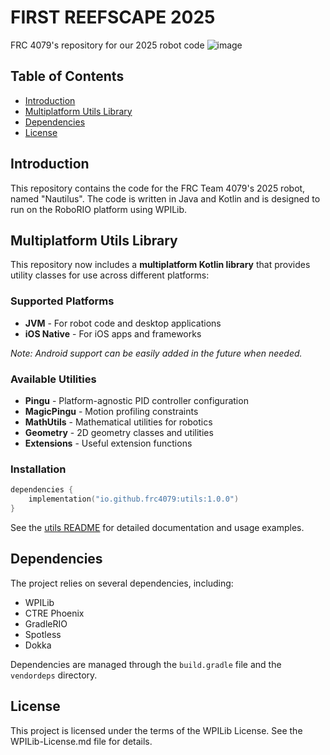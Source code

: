 # FIRST REEFSCAPE 2025

FRC 4079's repository for our 2025 robot code
![image](https://github.com/user-attachments/assets/5d3b9c7d-d495-4d81-bdd9-e715a5b2b35b)

## Table of Contents

- [Introduction](#introduction)
- [Multiplatform Utils Library](#multiplatform-utils-library)
- [Dependencies](#dependencies)
- [License](#license)

## Introduction

This repository contains the code for the FRC Team 4079's 2025 robot, named "Nautilus". The code is written in Java and Kotlin and is designed to run on the RoboRIO platform using WPILib. 

## Multiplatform Utils Library

This repository now includes a **multiplatform Kotlin library** that provides utility classes for use across different platforms:

### Supported Platforms
- **JVM** - For robot code and desktop applications  
- **iOS Native** - For iOS apps and frameworks

*Note: Android support can be easily added in the future when needed.*

### Available Utilities
- **Pingu** - Platform-agnostic PID controller configuration
- **MagicPingu** - Motion profiling constraints  
- **MathUtils** - Mathematical utilities for robotics
- **Geometry** - 2D geometry classes and utilities
- **Extensions** - Useful extension functions

### Installation
```kotlin
dependencies {
    implementation("io.github.frc4079:utils:1.0.0")
}
```

See the [utils README](utils/README.md) for detailed documentation and usage examples.

## Dependencies

The project relies on several dependencies, including:

- WPILib
- CTRE Phoenix
- GradleRIO
- Spotless
- Dokka

Dependencies are managed through the `build.gradle` file and the `vendordeps` directory.

## License

This project is licensed under the terms of the WPILib License. See the WPILib-License.md file for details.
